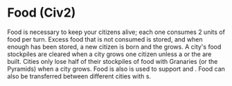 # Food (Civ2)

 Food is necessary to keep your citizens alive; each one consumes 2 units of food per turn. Excess food that is not consumed is stored, and when enough has been stored, a new citizen is born and the grows. A city's food stockpiles are cleared when a city grows one citizen unless a or the are built. Cities only lose half of their stockpiles of food with Granaries (or the Pyramids) when a city grows.
Food is also is used to support and .
Food can also be transferred between different cities with s.